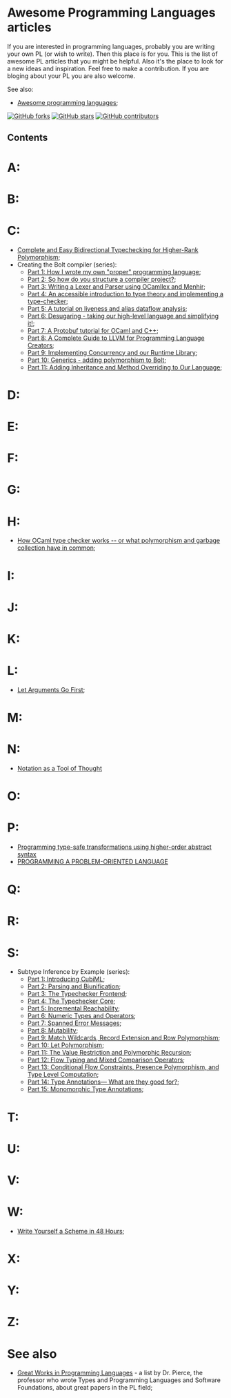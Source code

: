 # Awesome Programming Languages articles
If you are interested in programming languages, probably you are writing your own PL (or wish to write). Then this place is for you.
This is the list of awesome PL articles that you might be helpful. Also it's the place to look for a new ideas and inspiration. Feel free to make a contribution.
If you are bloging about your PL you are also welcome.

See also: 
- [Awesome programming languages](README.md);

[![GitHub forks](https://badgen.net/github/forks/ChessMax/awesome-programming-languages/)](https://GitHub.com/ChessMax/awesome-programming-languages/network/)
[![GitHub stars](https://badgen.net/github/stars/ChessMax/awesome-programming-languages)](https://GitHub.com/ChessMax/awesome-programming-languages/stargazers/)
[![GitHub contributors](https://badgen.net/github/contributors/ChessMax/awesome-programming-languages)](https://GitHub.com/ChessMax/awesome-programming-languages/graphs/contributors/)

## Contents

# A:

# B:

# C:
- [Complete and Easy Bidirectional Typechecking for Higher-Rank Polymorphism](https://www.cl.cam.ac.uk/~nk480/bidir.pdf);
- Creating the Bolt compiler (series):
  - [Part 1: How I wrote my own "proper" programming language](https://mukulrathi.com/create-your-own-programming-language/intro-to-compiler/);
  - [Part 2: So how do you structure a compiler project?](https://mukulrathi.com/create-your-own-programming-language/compiler-engineering-structure/);
  - [Part 3: Writing a Lexer and Parser using OCamllex and Menhir](https://mukulrathi.com/create-your-own-programming-language/parsing-ocamllex-menhir/);
  - [Part 4: An accessible introduction to type theory and implementing a type-checker](https://mukulrathi.com/create-your-own-programming-language/intro-to-type-checking/);
  - [Part 5: A tutorial on liveness and alias dataflow analysis](https://mukulrathi.com/create-your-own-programming-language/data-race-dataflow-analysis/);
  - [Part 6: Desugaring - taking our high-level language and simplifying it!](https://mukulrathi.com/create-your-own-programming-language/lower-language-constructs-to-llvm/);
  - [Part 7: A Protobuf tutorial for OCaml and C++](https://mukulrathi.com/create-your-own-programming-language/protobuf-ocaml-cpp-tutorial/);
  - [Part 8: A Complete Guide to LLVM for Programming Language Creators](https://mukulrathi.com/create-your-own-programming-language/llvm-ir-cpp-api-tutorial/);
  - [Part 9: Implementing Concurrency and our Runtime Library](https://mukulrathi.com/create-your-own-programming-language/concurrency-runtime-language-tutorial/);
  - [Part 10: Generics - adding polymorphism to Bolt](https://mukulrathi.com/create-your-own-programming-language/generics-parametric-polymorphism/);
  - [Part 11: Adding Inheritance and Method Overriding to Our Language](https://mukulrathi.com/create-your-own-programming-language/inheritance-method-overriding-vtable/);

# D:

# E:

# F:

# G:

# H:
- [How OCaml type checker works -- or what polymorphism and garbage collection have in common](https://okmij.org/ftp/ML/generalization.html);

# I:

# J:

# K:

# L:
- [Let Arguments Go First](https://xnning.github.io/papers/let-arguments-go-first.pdf);

# M:

# N:
- [Notation as a Tool of Thought](https://dl.acm.org/doi/pdf/10.1145/358896.358899)
# O:

# P:
- [Programming type-safe transformations using higher-order abstract syntax](https://www.cs.mcgill.ca/~bpientka/papers/cc.pdf)
- [PROGRAMMING A PROBLEM-ORIENTED LANGUAGE](http://www.forth.org/POL.pdf)
# Q:

# R:

# S:
- Subtype Inference by Example (series):
  - [Part 1: Introducing CubiML](https://blog.polybdenum.com/2020/07/04/subtype-inference-by-example-part-1-introducing-cubiml.html);
  - [Part 2: Parsing and Biunification](https://blog.polybdenum.com/2020/07/11/subtype-inference-by-example-part-2-parsing-and-biunification.html);
  - [Part 3: The Typechecker Frontend](https://blog.polybdenum.com/2020/07/18/subtype-inference-by-example-part-3-the-typechecker-frontend.html);
  - [Part 4: The Typechecker Core](https://blog.polybdenum.com/2020/07/25/subtype-inference-by-example-part-4-the-typechecker-core.html);
  - [Part 5: Incremental Reachability](https://blog.polybdenum.com/2020/08/01/subtype-inference-by-example-part-5-incremental-reachability.html);
  - [Part 6: Numeric Types and Operators](https://blog.polybdenum.com/2020/08/08/subtype-inference-by-example-part-6-numeric-types-and-operators.html);
  - [Part 7: Spanned Error Messages](https://blog.polybdenum.com/2020/08/15/subtype-inference-by-example-part-7-spanned-error-messages.html);
  - [Part 8: Mutability](https://blog.polybdenum.com/2020/08/22/subtype-inference-by-example-part-8-mutability.html);
  - [Part 9: Match Wildcards, Record Extension and Row Polymorphism](https://blog.polybdenum.com/2020/08/29/subtype-inference-by-example-part-9-nonexhaustive-matching-record-extensions-and-row-polymorphism.html);
  - [Part 10: Let Polymorphism](https://blog.polybdenum.com/2020/09/05/subtype-inference-by-example-part-10-let-polymorphism.html);
  - [Part 11: The Value Restriction and Polymorphic Recursion](https://blog.polybdenum.com/2020/09/19/subtype-inference-by-example-part-11-the-value-restriction.html);
  - [Part 12: Flow Typing and Mixed Comparison Operators](https://blog.polybdenum.com/2020/09/26/subtype-inference-by-example-part-12-flow-typing-and-mixed-comparison-operators.html);
  - [Part 13: Conditional Flow Constraints, Presence Polymorphism, and Type Level Computation](https://blog.polybdenum.com/2020/10/03/subtype-inference-by-example-part-13-conditional-flow-types-and-type-level-computation.html);
  - [Part 14: Type Annotations— What are they good for?](https://blog.polybdenum.com/2020/10/10/subtype-inference-by-example-part-14-type-annotation.html);
  - [Part 15: Monomorphic Type Annotations](https://blog.polybdenum.com/2020/10/17/subtype-inference-by-example-part-15-type-annotations.html);

# T:

# U:

# V:

# W:
- [Write Yourself a Scheme in 48 Hours](https://upload.wikimedia.org/wikipedia/commons/a/aa/Write_Yourself_a_Scheme_in_48_Hours.pdf);

# X:
# Y:
# Z:

# See also
- [Great Works in Programming Languages](https://www.cis.upenn.edu/~bcpierce/courses/670Fall04/GreatWorksInPL.shtml) - a list by Dr. Pierce, the professor who wrote Types and Programming Languages and Software Foundations, about great papers in the PL field;

